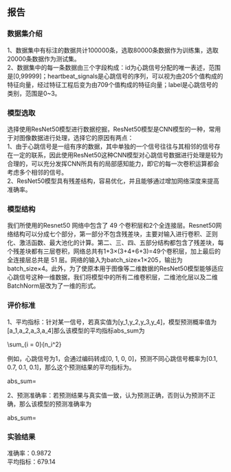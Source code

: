 ## 报告

### 数据集介绍

1、数据集中有标注的数据共计100000条，选取80000条数据作为训练集，选取20000条数据作为测试集。  
2、数据集中的每一条数据由三个字段构成：id为心跳信号分配的唯一表述，范围是[0,99999]；heartbeat_signals是心跳信号的序列，可以视为由205个值构成的特征向量，经过特征工程后变为由709个值构成的特征向量；label是心跳信号的类别，范围是0~3。

### 模型选取

选择使用ResNet50模型进行数据挖掘，ResNet50模型是CNN模型的一种，常用于对图像数据进行处理，选择它的原因有两点：    
1、由于心跳信号是一组有序的数据，其中单独的一个信号往往与其相邻的信号存在一定的联系，因此使用ResNet50这种CNN模型对心跳信号数据进行处理是较为合理的，可以充分发挥CNN所具有的局部感知能力，即它的每一次卷积运算都会考虑多个相邻的信号。    
2、ResNet50模型具有残差结构，容易优化，并且能够通过增加网络深度来提高准确率。

### 模型结构

我们所使用的Resnet50 网络中包含了 49 个卷积层和2个全连接层。Resnet50网络结构可以分成七个部分，第一部分不包含残差块，主要对输入进行卷积、正则化、激活函数、最大池化的计算。第二、三、四、五部分结构都包含了残差块，每个残差块都有三层卷积，网络总共有1+3×(3+4+6+3)=49个卷积层，加上最后的全连接层总共是 51 层。网络的输入为batch_size×1×205，输出为batch_size×4。此外，为了使原本用于图像等二维数据的ResNet50模型能够适应心跳信号这种一维数据，我们将模型中的所有二维卷积层，二维池化层以及二维BatchNorm层改为了一维的形式。

### 评价标准

1、平均指标：针对某一信号，若真实值为[y_1,y_2,y_3,y_4]，模型预测概率值为[a_1,a_2,a_3,a_4]那么该模型的平均指标abs_sum为

\sum_{i = 0}{n_i^2}

例如，心跳信号为1，会通过编码转成[0, 1, 0, 0]，预测不同心跳信号概率为[0.1, 0.7, 0.1, 0.1]，那么这个预测结果的平均指标为。

abs\_sum=

2、预测准确率：若预测结果与真实值一致，认为预测正确，否则认为预测不正确，那么该模型的预测准确率为

abs\_sum=

### 实验结果

准确率：0.9872  
平均指标：679.14
